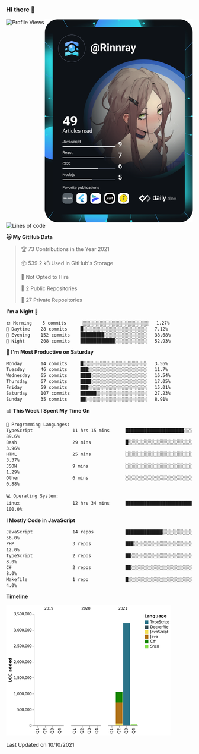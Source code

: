 ### Hi there 👋

<div align="left">
 <a href="https://app.daily.dev/Rinnray">
   <img 
        align="right"
        src="https://github.com/Rinnray/Rinnray/blob/main/devcard.svg" 
        width="400" 
        alt="Rinnray's Dev Card"/>
 </a>
</div>




<!--START_SECTION:waka-->
![Profile Views](http://img.shields.io/badge/Profile%20Views-174-blue)

![Lines of code](https://img.shields.io/badge/From%20Hello%20World%20I%27ve%20Written-4.3%20million%20lines%20of%20code-blue)

**🐱 My GitHub Data** 

> 🏆 73 Contributions in the Year 2021
 > 
> 📦 539.2 kB Used in GitHub's Storage 
 > 
> 🚫 Not Opted to Hire
 > 
> 📜 2 Public Repositories 
 > 
> 🔑 27 Private Repositories  
 > 
**I'm a Night 🦉** 

```text
🌞 Morning    5 commits      ░░░░░░░░░░░░░░░░░░░░░░░░░   1.27% 
🌆 Daytime    28 commits     █░░░░░░░░░░░░░░░░░░░░░░░░   7.12% 
🌃 Evening    152 commits    █████████░░░░░░░░░░░░░░░░   38.68% 
🌙 Night      208 commits    █████████████░░░░░░░░░░░░   52.93%

```
📅 **I'm Most Productive on Saturday** 

```text
Monday       14 commits     █░░░░░░░░░░░░░░░░░░░░░░░░   3.56% 
Tuesday      46 commits     ███░░░░░░░░░░░░░░░░░░░░░░   11.7% 
Wednesday    65 commits     ████░░░░░░░░░░░░░░░░░░░░░   16.54% 
Thursday     67 commits     ████░░░░░░░░░░░░░░░░░░░░░   17.05% 
Friday       59 commits     ███░░░░░░░░░░░░░░░░░░░░░░   15.01% 
Saturday     107 commits    ██████░░░░░░░░░░░░░░░░░░░   27.23% 
Sunday       35 commits     ██░░░░░░░░░░░░░░░░░░░░░░░   8.91%

```


📊 **This Week I Spent My Time On** 

```text
💬 Programming Languages: 
TypeScript               11 hrs 15 mins      ██████████████████████░░░   89.6% 
Bash                     29 mins             █░░░░░░░░░░░░░░░░░░░░░░░░   3.96% 
HTML                     25 mins             ░░░░░░░░░░░░░░░░░░░░░░░░░   3.37% 
JSON                     9 mins              ░░░░░░░░░░░░░░░░░░░░░░░░░   1.29% 
Other                    6 mins              ░░░░░░░░░░░░░░░░░░░░░░░░░   0.88%

💻 Operating System: 
Linux                    12 hrs 34 mins      █████████████████████████   100.0%

```

**I Mostly Code in JavaScript** 

```text
JavaScript               14 repos            ██████████████░░░░░░░░░░░   56.0% 
PHP                      3 repos             ███░░░░░░░░░░░░░░░░░░░░░░   12.0% 
TypeScript               2 repos             ██░░░░░░░░░░░░░░░░░░░░░░░   8.0% 
C#                       2 repos             ██░░░░░░░░░░░░░░░░░░░░░░░   8.0% 
Makefile                 1 repo              █░░░░░░░░░░░░░░░░░░░░░░░░   4.0%

```


**Timeline**

![Chart not found](https://raw.githubusercontent.com/Rinnray/Rinnray/main/charts/bar_graph.png) 


 Last Updated on 10/10/2021
<!--END_SECTION:waka-->


<!--
**Rinnray/Rinnray** is a ✨ _special_ ✨ repository because its `README.md` (this file) appears on your GitHub profile.

Here are some ideas to get you started:

- 🔭 I’m currently working on ...
- 🌱 I’m currently learning ...
- 👯 I’m looking to collaborate on ...
- 🤔 I’m looking for help with ...
- 💬 Ask me about ...
- 📫 How to reach me: ...
- 😄 Pronouns: ...
- ⚡ Fun fact: ...
-->

